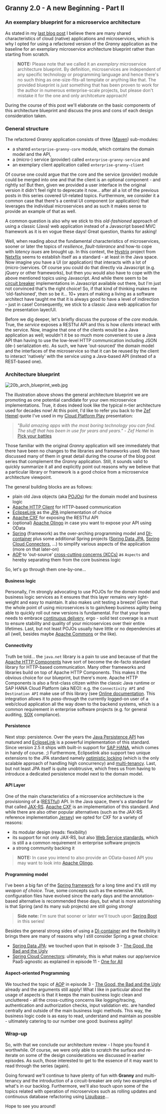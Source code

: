 ## Granny 2.0 - A new Beginning - Part II

### An exemplary blueprint for a microservice architecture

As stated in my [last blog post](/20a.md) I believe there are many shared characteristics of cloud (native) applications and microservices, which is why I opted for using a refactored version of the _Granny_ application as the baseline for an exemplary microservice architecture blueprint rather than starting from scratch.

> **NOTE:** Please note that we called it an _exemplary_ microservice architecture blueprint. By definition, microservices are independent of any specific technology or programming language and hence there's no such thing as one-size-fits-all template or anything like that. The provided blueprint is *just* something that has been proven to work for the author in numerous enterprise-scale projects, but please don't mistake it for the one and only architceture approach!

During the course of this post we'll elaborate on the basic components of this architecture blueprint and discuss the pros and cons of each design consideration taken.

### General structure

The refactored _Granny_ application consists of three ([Maven](https://maven.apache.org/)) sub-modules:

+ a shared `enterprise-granny-core` module, which contains the domain model and the API,
+ a (micro-) service (provider) called `enterprise-granny-service` and
+ an exemplary client application called `enterprise-granny-client`

Of course one could argue that the core and the service (provider) module could be merged into one and that the client is an optional component - and rightly so! But then, given we provided a user interface in the original version it didn't feel right to deprecate it now... after all a lot of the previous posts in this series covered UI-related topics. Furthermore, we consider it a common case that there's a central UI component (or application) that leverages the individual microservices and as such it makes sense to provide an example of that as well.

A common question is also why we stick to this *old-fashioned* approach of using a classic (Java) web application instead of a Javascript based MVC framework as it is en vogue these days! Great question, thanks for asking!

Well, when reading about the fundamental characteristics of microservices, sooner or later the topics of _resilience_, _fault-tolerance_ and how-to cope with _latency isues_ are brought up. In this context, the [Hystrix](https://github.com/Netflix/Hystrix) project from [Netxflix](https://github.com/Netflix/) seems to establish itself as a standard - at least in the Java space. Now imagine you have a UI (or application) that interacts with a lot of (micro-)services. Of course you could do that directly via Javascript (e.g. jQuery or other frameworks), but then you would also have to cope with the above mentioned topics using Javascript. And while there seem to be [circuit breaker](https://en.wikipedia.org/wiki/Circuit_breaker_design_pattern) implementations in Javascript available out there, but I'm just not convinced that's the right choice! So, if that kind of thinking makes me 'old-fashioned', then so be it... 10+ years of making a living as a software architect have taught me that it is always good to have a level of indirection - just in case! Consequently, we stick to a classic Java web application for the presentation layer/UI.

Before we dig deeper, let's briefly discuss the purpose of the _core_ module. True, the _service_ exposes a RESTful API and this is how _clients_ interact with the service. Now, imagine that one of the clients would be a Java application as well; wouldn't it be so much more convenient to use a Java API than having to use the low-level HTTP communication including JSON (de-) serialization etc. As such, we have 'out-sourced' the domain model and the interfaces of the microservice so that it can be reused by the client to interact 'natively' with the service using a Java-based API (instead of a REST-based one).

### Architecture blueprint

![20b_arch_blueprint_web.jpg](20b_arch_blueprint_web.jpg) 

The illustration above shows the general architecture blueprint we are promoting as one potential candidate for your own microservice implementations. True, it does indeed look like the typical n-tier architecture used for decades now! At this point, I'd like to refer you back to the [Zef Hemel](http://zef.me/about) quote I've used in my [Cloud Platform Play](http://scn.sap.com/community/cloud/blog/2013/05/03/the-cloud-platform-play) presentation:

> _"Build amazing apps with the most boring technology you can find. The stuff that has been in use for years and years."_ - _Zef Hemel_ in [Pick your battles](http://zef.me/4235/pick-your-battles)

Those familiar with the original _Granny_ application will see immediately that there have been no changes to the libraries and frameworks used. We have discussed many of them in great detail during the course of the blog post series that complement the _Granny_ application. Still, it sounds valid to quickly summarize it all and explicitly point out reasons why we believe that a particular library or framework is a good choice from a microservice architecture viewpoint.

The general building blocks are as follows:

+ plain old Java objects (aka [POJOs](https://en.wikipedia.org/wiki/Plain_Old_Java_Object)) for the domain model and business logic
+ [Apache HTTP Client](http://hc.apache.org/) for HTTP-based communication
+ [EclipseLink](http://www.eclipse.org/eclipselink/) as the [JPA](https://en.wikipedia.org/wiki/Java_Persistence_API) implementation of choice
+ [Apache CXF](https://cxf.apache.org/) for exposing the RESTful API
+ (optional) [Apache Olingo](https://olingo.apache.org/) in case you want to expose your API using OData
+ [Spring](http://projects.spring.io/spring-framework/) (framework) as the over-arching programming model and [DI-container](https://en.wikipedia.org/wiki/Dependency_injection) plus some additional Spring projects ([Spring Data JPA](http://projects.spring.io/spring-data-jpa/), [Spring Cloud Connectors](http://cloud.spring.io/spring-cloud-connectors/), ...) to simplify various aspects of the application (more on that later-on)
+ [AOP](https://en.wikipedia.org/wiki/Aspect-oriented_programming) to 'out-source' [cross-cutting concerns (XCCs)](https://en.wikipedia.org/wiki/Cross-cutting_concern) as `Aspects` and hereby separating them from the core business logic

So, let's go through them one-by-one...

#### Business logic

Personally, I'm strongly advocating to use POJOs for the domain model and business logic services as it ensures that this layer remains very light-weight and easy to maintain. It also makes unit testing a breeze! Given that the whole point of using microservices is to gain/keep business agility being able to quickly roll out new versions is fundamental. For that your team needs to embrace [continuous delivery](https://en.wikipedia.org/wiki/Continuous_delivery), ergo - solid test coverage is a must to ensure stability and quality of your microservices over their entire lifetimes. Last, but not least POJOs usually have little or no dependencies at all (well, besides maybe [Apache Commons](https://commons.apache.org/) or the like).

#### Connectivity

Truth be told... the `java.net` library is a pain to use and because of that the [Apache HTTP Components](http://hc.apache.org/) have sort of become the de-facto standard library for HTTP-based communication. Many other frameworks and libraries build on top of Apache HTTP Components. This makes it the obvious choice for our blueprint, but there's more. Apache HTTP Components is also a first-class citizen within the classic Java runtime or SAP HANA Cloud Platform (aka NEO): e.g. the `Connectivity API` and `Destination API` make use of this library (see [Online documentation](https://help.hana.ondemand.com/help/frameset.htm?e69bc863bb571014b358e2947e36d475.html). This integration allows it to *pass-through* the currently logged-on user of a web/cloud application all the way down to the backend systems, which is a common requirement in enterprise software projects (e.g. for general auditing, [SOX](https://en.wikipedia.org/wiki/Sarbanes%E2%80%93Oxley_Act) compliance).

#### Persistence

Next stop: persistence. Over the years the [Java Persistence API](https://en.wikipedia.org/wiki/Java_Persistence_API) has matured and [EclipseLink](http://www.eclipse.org/eclipselink/) is a powerful implementation of this standard. Since version 2.5 it ships with built-in support for [SAP HANA](https://wiki.eclipse.org/EclipseLink/Development/DatabasePlatform/HANAPlatform), which comes in handy of course. ;) Furthermore, Eclipselink also support two unique extensions to the JPA standard namely [optimistic locking](https://wiki.eclipse.org/EclipseLink/Features/JPA#Optimistic_Locking) (which is the only scalable approach of handling high concurrency) and [multi-tenancy](https://wiki.eclipse.org/EclipseLink/Examples/JPA/Multitenant). Last, but not least JPA itself is quite unobtrusive, which frees us from having to introduce a dedicated persistence model next to the domain model.

#### API Layer

One of the main characteristics of a microservice architecture is the provisioning of a ([RESTful](https://en.wikipedia.org/wiki/Representational_state_transfer)) API. In the Java space, there's a standard for that called [JAX-RS](https://en.wikipedia.org/wiki/Java_API_for_RESTful_Web_Services). [Apache CXF](https://cxf.apache.org/) is an implementation of this standard. And while there are also other popular alternatives (such as the JAX-RS reference implementation [Jersey](https://jersey.java.net/)) we opted for CXF for a variety of reasons:

+ its modular design (reads: flexibility)
+ its support for not only JAX-RS, but also [Web Service standards](https://en.wikipedia.org/wiki/Web_service), which is still a a common requirement in enterprise software projects
+ a strong community backing it

> **NOTE:** In case you intend to also provide an OData-based API you may want to look into [Apache Olingo](https://olingo.apache.org/).

#### Programming model

I've been a big fan of the [Spring framework](http://projects.spring.io/spring-framework/) for a long time and it's still my _weapon of choice_. True, some concepts such as the extensive XML configuration files have evolved since the early days and the annotation-based alternative is recommended these days, but what is more astonishing is that Spring (and its many sub projects) are still going strong!

> **Side note:** I'm sure that sooner or later we'll touch upon [Spring Boot](http://projects.spring.io/spring-boot/) in this series!

Besides the general strong sides of using a [DI-container](https://en.wikipedia.org/wiki/Dependency_injection) and the flexibility it brings there are many of reasons why I still consider Spring a great choice:

+ [Spring Data JPA](http://projects.spring.io/spring-data-jpa/): we touched upon that in episode 3 - [The Good, the Bad and the Ugly](/03.md)
+ [Spring Cloud Connectors](http://cloud.spring.io/spring-cloud-connectors/): ultimately, this is what makes our app/service PaaS-agnostic as explained in episode 11 - [One for All](11.md)

#### Aspect-oriented Programming

We touched the topic of [AOP](https://en.wikipedia.org/wiki/Aspect-oriented_programming) in episode 3 - [The Good, the Bad and the Ugly](/03.md) already and the arguments still apply! What I like in particular about the usage of aspects is that it keeps the main business logic clean and uncluttered - all the cross-cutting concerns like logging/tracing, authentication and authorization checks, input validation etc. are handled centrally and outside of the main business logic methods. This way, the business logic code is as easy to read, understand and maintain as possible - ultimately catering to our number one good: business agility!

### Wrap-up

So, with that we conclude our architecture review - I hope you found it worthwhile. Of course, we were only able to scratch the surface and re-iterate on some of the design considerations we discussed in earlier episodes. As such, those interested to get to the essence of it may want to read through the series (again).

Going forward we'll continue to have plenty of fun with **Granny** and multi-tenancy and the introduction of a circuit-breaker are only two examples of what's in our backlog. Furthermore, we'll also touch upon some of the topics related with operation of microservices such as rolling updates and continuous database refactoring using [Liquibase](http://www.liquibase.org/)...

Hope to see you around!
